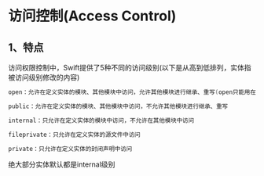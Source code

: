 # 访问控制(Access Control)

## 1、特点

访问权限控制中，Swift提供了5种不同的访问级别(以下是从高到低排列，实体指被访问级别修改的内容)

```swift
open：允许在定义实体的模块、其他模块中访问，允许其他模块进行继承、重写(open只能用在类、类成员上)

public：允许在定义实体的模块、其他模块中访问，不允许其他模块进行继承、重写

internal：只允许在定义实体的模块中访问，不允许在其他模块中访问

fileprivate：只允许在定义实体的源文件中访问

private：只允许在定义实体的封闭声明中访问
```

绝大部分实体默认都是internal级别



